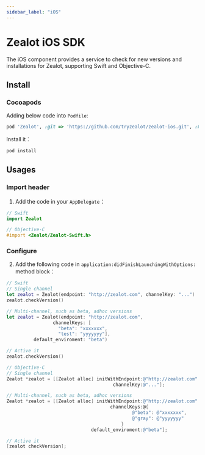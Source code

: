 ```yaml
---
sidebar_label: "iOS"
---
```


# Zealot iOS SDK

The iOS component provides a service to check for new versions and installations for Zealot,
supporting Swift and Objective-C.

## Install

### Cocoapods

Adding below code into `Podfile`:

```ruby
pod 'Zealot', :git => 'https://github.com/tryzealot/zealot-ios.git', :branch => 'master'
```

Install it：

```bash
pod install
```

## Usages

### Import header

1. Add the code in your `AppDelegate`：

```swift
// Swift
import Zealot
```

```objectivec
// Objective-C
#import <Zealot/Zealot-Swift.h>
```

### Configure

2. Add the following code in  `application:didFinishLaunchingWithOptions:` method block：

```swift
// Swift
// Single channel
let zealot = Zealot(endpoint: "http://zealot.com", channelKey: "...")
zealot.checkVersion()

// Multi-channel, such as beta, adhoc versions
let zealot = Zealot(endpoint: "http://zealot.com",
                 channelKeys: [
                   "beta": "xxxxxxx",
                   "test": "yyyyyyy"],
          default_enviroment: "beta")

// Active it
zealot.checkVersion()
```

```objectivec
// Objective-C
// Single channel
Zealot *zealot = [[Zealot alloc] initWithEndpoint:@"http://zealot.com"
                                       channelKey:@"..."];

// Multi-channel, such as beta, adhoc versions
Zealot *zealot = [[Zealot alloc] initWithEndpoint:@"http://zealot.com"
                                      channelKeys:@{
                                              @"beta": @"xxxxxxx",
                                              @"gray": @"yyyyyyy"
                                          }
                               default_enviroment:@"beta"];

// Active it
[zealot checkVersion];
```
